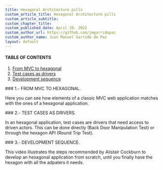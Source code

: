 ```yaml
---
title: Hexagonal Architecture pills
custom_article_title: Hexagonal Architecture pills
custom_article_subtitle:
custom_chapter_title:
custom_published_date: April 19, 2022
custom_author_url: https://github.com/jmgarridopaz
custom_author_name: Juan Manuel Garrido de Paz
layout: default
---
```


#### TABLE OF CONTENTS

1. [From MVC to hexagonal](#tc1)
2. [Test cases as drivers](#tc2)
3. [Development sequence](#tc3)

<div id="tc1"></div>
### 1.- FROM MVC TO HEXAGONAL.

Here you can see how elements of a classic MVC web application matches with the ones of a hexagonal application.

<div id="tc2"></div>
### 2.- TEST CASES AS DRIVERS.

In an hexagonal application, test cases are drivers that need access to driven actors. This can be done directly (Back Door Manipulation Test) or through the hexagon API (Round Trip Test).

<div id="tc3"></div>
### 3.- DEVELOPMENT SEQUENCE.

This video illustrates the steps recommended by Alistair Cockburn to develop an hexagonal application from scratch, until you finally have the hexagon with all the adpaters it needs.

<br/>

<div class="commentbox"></div>
